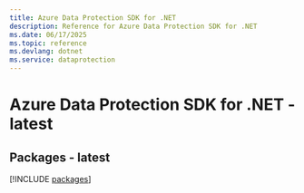 ```yaml
---
title: Azure Data Protection SDK for .NET
description: Reference for Azure Data Protection SDK for .NET
ms.date: 06/17/2025
ms.topic: reference
ms.devlang: dotnet
ms.service: dataprotection
---
```

# Azure Data Protection SDK for .NET - latest
## Packages - latest
[!INCLUDE [packages](data-protection-index.md)]
